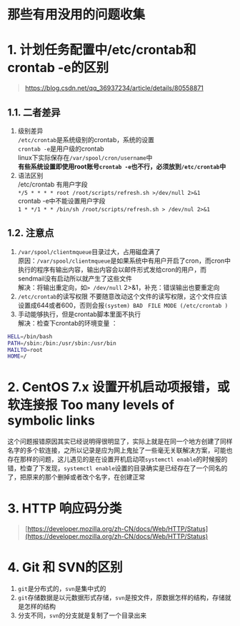 # 那些有用没用的问题收集


# 1. 计划任务配置中/etc/crontab和crontab -e的区别
> https://blog.csdn.net/qq_36937234/article/details/80558871
## 1.1. 二者差异  
1. 级别差异  
`/etc/crontab`是系统级别的crontab，系统的设置  
`crontab -e`是用户级的crontab  
linux下实际保存在`/var/spool/cron/username`中  
**有些系统设置即使用root账号`crontab -e`也不行，必须放到`/etc/crontab`中**  
2. 语法区别  
/etc/crontab 有用户字段  
`*/5 * * * * root /root/scripts/refresh.sh >/dev/null 2>&1`   
crontab -e中不能设置用户字段  
`1 * */1 * * /bin/sh /root/scripts/refresh.sh > /dev/nul 2>&1`   
## 1.2. 注意点   
1. `/var/spool/clientmqueue`目录过大，占用磁盘满了  
原因：`/var/spool/clientmqueue`是如果系统中有用户开启了cron，而cron中执行的程序有输出内容，输出内容会以邮件形式发给cron的用户，而sendmail没有启动所以就产生了这些文件  
解决：将输出重定向，如`> /dev/null` 2>&1，补充：错误输出也要重定向  
2. `/etc/crontab`的读写权限 
不要随意改动这个文件的读写权限，这个文件应该设置成644或者600，否则会报`(system) BAD　FILE MODE (/etc/crontab )`  
3. 手动能够执行，但是crontab脚本里面不执行  
解决：检查下crontab的环境变量 ：  
```bash
HELL=/bin/bash 
PATH=/sbin:/bin:/usr/sbin:/usr/bin 
MAILTO=root 
HOME=/
```
# 2. CentOS 7.x 设置开机启动项报错，或软连接报 Too many levels of symbolic links
这个问题报错原因其实已经说明得很明显了，实际上就是在同一个地方创建了同样名字的多个软连接，之所以记录是应为网上鬼扯了一些毫无关联解决方案，可能也存在那样的问题，这儿遇见的是在设置开机启动项`systemctl enable`的时候报的错，检查了下发现，`systemctl enable`设置的目录确实是已经存在了一个同名的了，把原来的那个删掉或者改个名字，在创建正常


# 3. HTTP 响应码分类 
> [https://developer.mozilla.org/zh-CN/docs/Web/HTTP/Status](https://developer.mozilla.org/zh-CN/docs/Web/HTTP/Status) 

# 4. Git 和 SVN的区别  
1. `git`是分布式的，`svn`是集中式的   
2. `git`存储数据是以元数据形式存储，`svn`是按文件，原数据怎样的结构，存储就是怎样的结构  
3. 分支不同，`svn`的分支就是复制了一个目录出来
